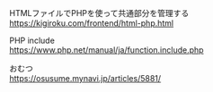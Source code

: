 HTMLファイルでPHPを使って共通部分を管理する  
https://kigiroku.com/frontend/html-php.html  

PHP include  
https://www.php.net/manual/ja/function.include.php  


おむつ  
https://osusume.mynavi.jp/articles/5881/